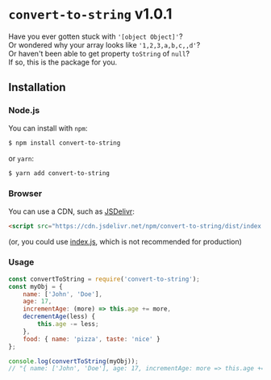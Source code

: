 # `convert-to-string` v1.0.1
Have you ever gotten stuck with `'[object Object]'`?  
Or wondered why your array looks like `'1,2,3,a,b,c,,d'`?  
Or haven't been able to get property `toString` of `null`?  
If so, this is the package for you.
## Installation
### Node.js
You can install with `npm`:
```sh
$ npm install convert-to-string
```
or `yarn`:
```sh
$ yarn add convert-to-string
```
### Browser
You can use a CDN, such as [JSDelivr](https://jsdelivr.com):
```html
<script src="https://cdn.jsdelivr.net/npm/convert-to-string/dist/index.min.js"></script>
```
(or, you could use [index.js](https://cdn.jsdelivr.net/npm/convert-to-string/dist/index.js), which is not recommended for production)
### Usage
```js
const convertToString = require('convert-to-string');
const myObj = {
    name: ['John', 'Doe'],
    age: 17,
    incrementAge: (more) => this.age += more,
    decrementAge(less) {
        this.age -= less;
    },
    food: { name: 'pizza', taste: 'nice' }
};

console.log(convertToString(myObj));
// "{ name: ['John', 'Doe'], age: 17, incrementAge: more => this.age += more, decrementAge: decrementAge(less) {\n    this.age -= less;\n    }, food: { name: 'pizza', taste: 'nice' } }"
```
